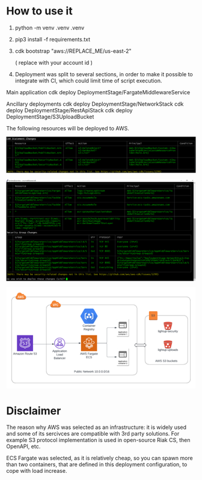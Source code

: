 How to use it
=============

1. python -m venv .venv .venv

2. pip3 install -f requirements.txt

3. cdk bootstrap "aws://REPLACE_ME/us-east-2"

   ( replace with your account id )

4. Deployment was split to several sections, in order to make it possible
   to integrate with CI, which could limit time of script execution.

 Main application
 cdk deploy DeploymentStage/FargateMiddlewareService

 Ancillary deployments
 cdk deploy DeploymentStage/NetworkStack
 cdk deploy DeploymentStage/RestApiStack
 cdk deploy DeploymentStage/S3UploadBucket


The following resources will be deployed to AWS.

![AWS S3 buckets](s3_stack.png)

![ECS Fargate Cluster](app_stack.png)

![Overall AWS architecture diagram](aws_architecture.png)


Disclaimer
==========

The reason why AWS was selected as an infrastructure: it is widely used and some of its sercivces are compatible with 3rd party solutions.
For example S3 protocol implementation is used in open-source Riak CS, then OpenAPI, etc.

ECS Fargate was selected, as it is relatively cheap, so you can spawn more than two containers, that are defined in this deployment configuration, to cope with load increase.
